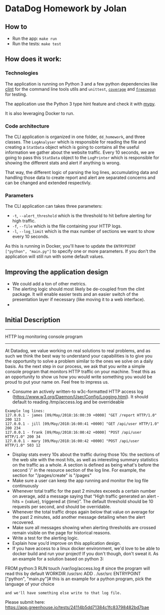 # DataDog Homework by Jolan

## How to
- Run the app: `make run`
- Run the tests: `make test`

## How does it work:
### Technologies
The application is running on Python 3 and a few python dependencies like [clint](https://github.com/kennethreitz/clint) for the command line tools utils and `unittest`, [`coverage`](https://coverage.readthedocs.io/en/v4.5.x/) and [`freezegun`](https://github.com/spulec/freezegun) for testing.

The application use the Python 3 type hint feature and check it with [mypy](https://mypy.readthedocs.io/en/latest/index.html).

It is also leveraging Docker to run.

### Code architecture
The CLI application is organized in one folder, `dd_homework`, and three classes. The `LogAnalyser` which is responsible for reading the file and creating a `StatData` object which is going to contains all the useful information we gather about the website traffic. Every 10 seconds, we are going to pass this `StatData` object to the `LogPrinter` which is responsible for showing the different stats and alert if anything is wrong.

That way, the different logic of parsing the log lines, accumulating data and handling those data to create report and alert are separated concerns and can be changed and extended respectivly.

### Parameters
The CLI application can takes three parameters:
- `-t`, `--alert_threshold` which is the threshold to hit before alerting for high traffic.
- `-f`, `--file` which is the file containing your HTTP logs.
- `-l`, `--log_limit` which is the max number of sections we want to show every 10 seconds.

As this is running in Docker, you'll have to update the `ENTRYPOINT ["python", "main.py"]` to specify one or more parameters. If you don't the application will still run with some default values.

## Improving the application design
- We could add a ton of other metrics.
- The alerting logic should most likely be de-coupled from the clint package. It will enable easier tests and an easier switch of the presentation layer if necessary (like moving it to a web interface).
- 

## Initial Description
***********************************
HTTP log monitoring console program
***********************************

At Datadog, we value working on real solutions to real problems, and as such we think the best way to understand your capabilities is to give you the opportunity to solve a problem similar to the ones we solve on a daily basis. As the next step in our process, we ask that you write a simple console program that monitors HTTP traffic on your machine. Treat this as an opportunity to show us how you would write something you would be proud to put your name on. Feel free to impress us.

- Consume an actively written-to w3c-formatted HTTP access log (https://www.w3.org/Daemon/User/Config/Logging.html). It should default to reading /tmp/access.log and be overrideable
```
Example log lines:
127.0.0.1 - james [09/May/2018:16:00:39 +0000] "GET /report HTTP/1.0" 200 123
127.0.0.1 - jill [09/May/2018:16:00:41 +0000] "GET /api/user HTTP/1.0" 200 234
127.0.0.1 - frank [09/May/2018:16:00:42 +0000] "POST /api/user HTTP/1.0" 200 34
127.0.0.1 - mary [09/May/2018:16:00:42 +0000] "POST /api/user HTTP/1.0" 503 12
```
 - Display stats every 10s about the traffic during those 10s: the sections of the web site with the most hits, as well as interesting summary statistics on the traffic as a whole.
    A section is defined as being what's before the second '/' in the resource section of the log line. For example, the section for "/pages/create" is "/pages"
 - Make sure a user can keep the app running and monitor the log file continuously
 - Whenever total traffic for the past 2 minutes exceeds a certain number on average, add a message saying that “High traffic generated an alert - hits = {value}, triggered at {time}”. The default threshold should be 10 requests per second, and should be overridable.
 - Whenever the total traffic drops again below that value on average for the past 2 minutes, add another message detailing when the alert recovered.
  - Make sure all messages showing when alerting thresholds are crossed remain visible on the page for historical reasons.
  - Write a test for the alerting logic.
  - Explain how you’d improve on this application design.
  - If you have access to a linux docker environment, we'd love to be able to docker build and run your project! If you don't though, don't sweat it. As an example for a solution based on python 3:

FROM python:3
RUN touch /var/log/access.log  # since the program will read this by default
WORKDIR /usr/src
ADD . /usr/src
ENTRYPOINT ["python", "main.py"]# this is an example for a python program, pick the language of your choice

    and we'll have something else write to that log file.


Please submit here:
https://app.greenhouse.io/tests/24114b5dd71384c1fc83798482bd7bae
